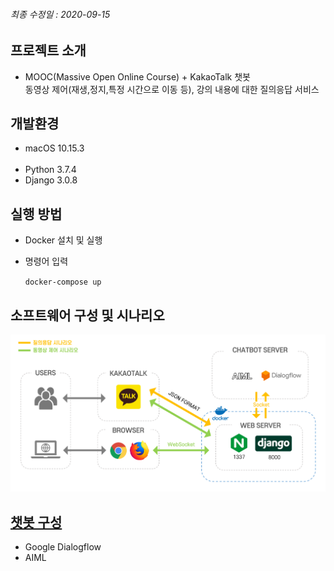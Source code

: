 
###### 최종 수정일 : 2020-09-15

## 프로젝트 소개
  * MOOC(Massive Open Online Course) + KakaoTalk 챗봇<br>동영상 제어(재생,정지,특정 시간으로 이동 등), 강의 내용에 대한 질의응답 서비스

## 개발환경

  * macOS 10.15.3<br><br>
  * Python 3.7.4<br>
  * Django 3.0.8
  
## 실행 방법

  * Docker 설치 및 실행
  
  * 명령어 입력
  

    `docker-compose up`

  
## 소프트웨어 구성 및 시나리오

<img src="./img/moockt-arch.png">

## [챗봇 구성](https://github.com/gywlssww/moockt)

  * Google Dialogflow
  * AIML

## 

